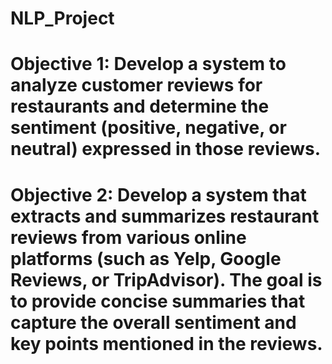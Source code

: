 # NLP_Project

# Objective 1: Develop a system to analyze customer reviews for restaurants and determine the sentiment (positive, negative, or neutral) expressed in those reviews.
# Objective 2: Develop a system that extracts and summarizes restaurant reviews from various online platforms (such as Yelp, Google Reviews, or TripAdvisor). The goal is to provide concise summaries that capture the overall sentiment and key points mentioned in the reviews.
